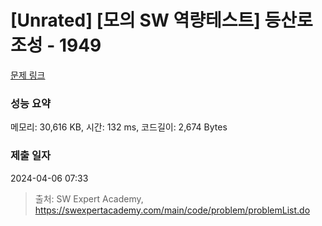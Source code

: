 # [Unrated] [모의 SW 역량테스트] 등산로 조성 - 1949 

[문제 링크](https://swexpertacademy.com/main/code/problem/problemDetail.do?contestProbId=AV5PoOKKAPIDFAUq) 

### 성능 요약

메모리: 30,616 KB, 시간: 132 ms, 코드길이: 2,674 Bytes

### 제출 일자

2024-04-06 07:33



> 출처: SW Expert Academy, https://swexpertacademy.com/main/code/problem/problemList.do